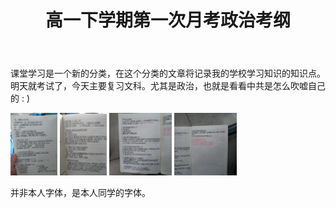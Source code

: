 ﻿---
title: 高一下学期第一次月考政治考纲
category: [课堂学习, 反讽]
layout: post
---

课堂学习是一个新的分类，在这个分类的文章将记录我的学校学习知识的知识点。明天就考试了，今天主要复习文科。尤其是政治，也就是看看中共是怎么吹嘘自己的 : )

<img src="/files/pics/political-test-1.jpg" style="max-height:100px"/>
<img src="/files/pics/political-test-2.jpg" style="max-height:100px"/>
<img src="/files/pics/political-test-3.jpg" style="max-height:100px"/>
<img src="/files/pics/political-test-4.jpg" style="max-height:100px"/>

并非本人字体，是本人同学的字体。
